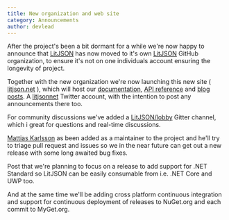 ```yaml
---
title: New organization and web site
category: Announcements
author: devlead
---
```


After the project's been a bit dormant for a while we're now happy to announce that [LitJSON](https://github.com/LitJSON/litjson) has now moved to it's own [LitJSON](https://github.com/litjson) GitHub organization, to ensure it's not on one individuals account ensuring the longevity of project.

Together with the new organization we're now launching this new site ( [litjson.net](https://litjson.net) ), which will host our [documentation](/docs), [API reference](/api) and [blog posts](/blog). A [litjsonnet](https://twitter.com/litjsonnet) Twitter account, with the intention to post any announcements there too.

For community discussions we've added a [LitJSON/lobby](https://gitter.im/LitJSON/lobby) Gitter channel, which i great for questions and real-time discussions.

[Mattias Karlsson](https://github.com/devlead) as been added as a maintainer to the project and he'll try to triage pull request and issues so we in the near future can get out a new release with some long awaited bug fixes. 

Post that we're planning to focus on a release to add support for .NET Standard so LitJSON can be easily consumable from i.e. .NET Core and UWP too.

And at the same time we'll be adding cross platform continuous integration and support for continuous deployment of releases to NuGet.org and each commit to MyGet.org.